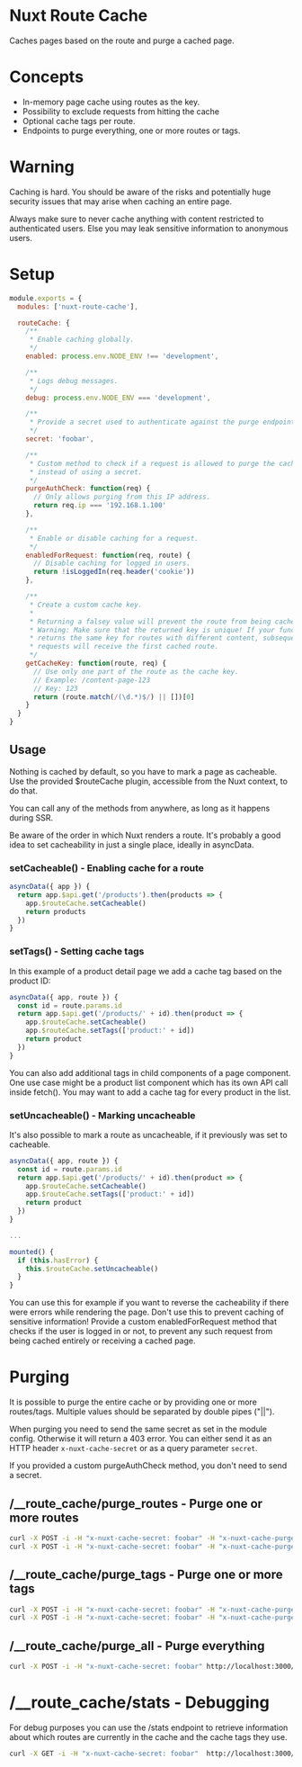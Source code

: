 # Nuxt Route Cache

Caches pages based on the route and purge a cached page.

# Concepts
- In-memory page cache using routes as the key.
- Possibility to exclude requests from hitting the cache
- Optional cache tags per route.
- Endpoints to purge everything, one or more routes or tags.

# Warning
Caching is hard. You should be aware of the risks and potentially huge security
issues that may arise when caching an entire page.

Always make sure to never cache anything with content restricted to
authenticated users. Else you may leak sensitive information to anonymous
users.

# Setup
```javascript
module.exports = {
  modules: ['nuxt-route-cache'],

  routeCache: {
    /**
     * Enable caching globally.
     */
    enabled: process.env.NODE_ENV !== 'development',

    /**
     * Logs debug messages.
     */
    debug: process.env.NODE_ENV === 'development',

    /**
     * Provide a secret used to authenticate against the purge endpoints.
     */
    secret: 'foobar',

    /**
     * Custom method to check if a request is allowed to purge the cache
     * instead of using a secret.
     */
    purgeAuthCheck: function(req) {
      // Only allows purging from this IP address.
      return req.ip === '192.168.1.100'
    },

    /**
     * Enable or disable caching for a request.
     */
    enabledForRequest: function(req, route) {
      // Disable caching for logged in users.
      return !isLoggedIn(req.header('cookie'))
    },

    /**
     * Create a custom cache key.
     *
     * Returning a falsey value will prevent the route from being cached.
     * Warning: Make sure that the returned key is unique! If your function
     * returns the same key for routes with different content, subsequent
     * requests will receive the first cached route.
     */
    getCacheKey: function(route, req) {
      // Use only one part of the route as the cache key.
      // Example: /content-page-123
      // Key: 123
      return (route.match(/(\d.*)$/) || [])[0]
    }
  }
}
```

## Usage
Nothing is cached by default, so you have to mark a page as cacheable. Use
the provided $routeCache plugin, accessible from the Nuxt context, to do that.

You can call any of the methods from anywhere, as long as it happens during
SSR.

Be aware of the order in which Nuxt renders a route. It's probably a good idea
to set cacheability in just a single place, ideally in asyncData.

### setCacheable() - Enabling cache for a route
```javascript
asyncData({ app }) {
  return app.$api.get('/products').then(products => {
    app.$routeCache.setCacheable()
    return products
  })
}
```

### setTags() - Setting cache tags

In this example of a product detail page we add a cache tag based on the
product ID:
```javascript
asyncData({ app, route }) {
  const id = route.params.id
  return app.$api.get('/products/' + id).then(product => {
    app.$routeCache.setCacheable()
    app.$routeCache.setTags(['product:' + id])
    return product
  })
}
```
You can also add additional tags in child components of a page component.
One use case might be a product list component which has its own API call
inside fetch(). You may want to add a cache tag for every product in the list.


### setUncacheable() - Marking uncacheable
It's also possible to mark a route as uncacheable, if it previously was set to
cacheable.

```javascript
asyncData({ app, route }) {
  const id = route.params.id
  return app.$api.get('/products/' + id).then(product => {
    app.$routeCache.setCacheable()
    app.$routeCache.setTags(['product:' + id])
    return product
  })
}

...

mounted() {
  if (this.hasError) {
    this.$routeCache.setUncacheable()
  }
}
```
You can use this for example if you want to reverse the cacheability if there
were errors while rendering the page. Don't use this to prevent caching of
sensitive information! Provide a custom enabledForRequest method that checks if
the user is logged in or not, to prevent any such request from being cached
entirely or receiving a cached page.


# Purging

It is possible to purge the entire cache or by providing one or more routes/tags.
Multiple values should be separated by double pipes ("||").

When purging you need to send the same secret as set in the module config.
Otherwise it will return a 403 error.
You can either send it as an HTTP header `x-nuxt-cache-secret` or as a query
parameter `secret`.

If you provided a custom purgeAuthCheck method, you don't need to send a
secret.

## /__route_cache/purge_routes - Purge one or more routes

```bash
curl -X POST -i -H "x-nuxt-cache-secret: foobar" -H "x-nuxt-cache-purge-routes: /" http://localhost:3000/__route_cache/purge_routes
curl -X POST -i -H "x-nuxt-cache-secret: foobar" -H "x-nuxt-cache-purge-routes: /products/new||/contact/form?key=value" http://localhost:3000/__route_cache/purge_routes
```


## /__route_cache/purge_tags - Purge one or more tags

```bash
curl -X POST -i -H "x-nuxt-cache-secret: foobar" -H "x-nuxt-cache-purge-tags: product:4" http://localhost:3000/__route_cache/purge_tags
curl -X POST -i -H "x-nuxt-cache-secret: foobar" -H "x-nuxt-cache-purge-tags: product:4||media:32" http://localhost:3000/__route_cache/purge_tags
```

## /__route_cache/purge_all - Purge everything

```bash
curl -X POST -i -H "x-nuxt-cache-secret: foobar" http://localhost:3000/__route_cache/purge_all
```

# /__route_cache/stats - Debugging
For debug purposes you can use the /stats endpoint to retrieve information
about which routes are currently in the cache and the cache tags they use.

```bash
curl -X GET -i -H "x-nuxt-cache-secret: foobar"  http://localhost:3000/__ssr_cache/stats
```

